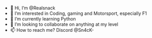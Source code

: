 - 👋 Hi, I’m @Realsnack
- 👀 I’m interested in Coding, gaming and Motorsport, especially F1
- 🌱 I’m currently learning Python
- 💞️ I’m looking to collaborate on anything at my level
- 📫 How to reach me? Discord @Sn4cK-

<!---
Realsnack/Realsnack is a ✨ special ✨ repository because its `README.md` (this file) appears on your GitHub profile.
You can click the Preview link to take a look at your changes.
--->

